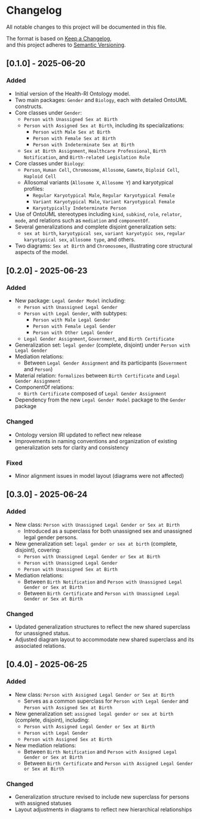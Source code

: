 # Changelog

All notable changes to this project will be documented in this file.

The format is based on [Keep a Changelog](https://keepachangelog.com/en/1.1.0/),  
and this project adheres to [Semantic Versioning](https://semver.org/spec/v2.0.0.html).

## [0.1.0] - 2025-06-20

### Added

- Initial version of the Health-RI Ontology model.
- Two main packages: `Gender` and `Biology`, each with detailed OntoUML constructs.
- Core classes under `Gender`:
  - `Person with Unassigned Sex at Birth`
  - `Person with Assigned Sex at Birth`, including its specializations:
    - `Person with Male Sex at Birth`
    - `Person with Female Sex at Birth`
    - `Person with Indeterminate Sex at Birth`
  - `Sex at Birth Assignment`, `Healthcare Professional`, `Birth Notification`, and `Birth-related Legislation Rule`
- Core classes under `Biology`:
  - `Person`, `Human Cell`, `Chromosome`, `Allosome`, `Gamete`, `Diploid Cell`, `Haploid Cell`
  - Allosomal variants (`Allosome X`, `Allosome Y`) and karyotypical profiles:
    - `Regular Karyotypical Male`, `Regular Karyotypical Female`
    - `Variant Karyotypical Male`, `Variant Karyotypical Female`
    - `Karyotypically Indeterminate Person`
- Use of OntoUML stereotypes including `kind`, `subkind`, `role`, `relator`, `mode`, and relations such as `mediation` and `componentOf`.
- Several generalizations and complete disjoint generalization sets:
  - `sex at birth`, `karyotypical sex`, `variant karyotypic sex`, `regular karyotypical sex`, `allosome type`, and others.
- Two diagrams: `Sex at Birth` and `Chromosomes`, illustrating core structural aspects of the model.

## [0.2.0] - 2025-06-23

### Added

- New package: `Legal Gender Model` including:
  - `Person with Unassigned Legal Gender`
  - `Person with Legal Gender`, with subtypes:
    - `Person with Male Legal Gender`
    - `Person with Female Legal Gender`
    - `Person with Other Legal Gender`
  - `Legal Gender Assignment`, `Government`, and `Birth Certificate`
- Generalization set: `legal gender` (complete, disjoint) under `Person with Legal Gender`
- Mediation relations:
  - Between `Legal Gender Assignment` and its participants (`Government` and `Person`)
- Material relation: `formalizes` between `Birth Certificate` and `Legal Gender Assignment`
- ComponentOf relations:
  - `Birth Certificate` composed of `Legal Gender Assignment`
- Dependency from the new `Legal Gender Model` package to the `Gender` package

### Changed

- Ontology version IRI updated to reflect new release
- Improvements in naming conventions and organization of existing generalization sets for clarity and consistency

### Fixed

- Minor alignment issues in model layout (diagrams were not affected)

## [0.3.0] - 2025-06-24

### Added

- New class: `Person with Unassigned Legal Gender or Sex at Birth`
  - Introduced as a superclass for both unassigned sex and unassigned legal gender persons.
- New generalization set: `legal gender or sex at birth` (complete, disjoint), covering:
  - `Person with Unassigned Legal Gender or Sex at Birth`
  - `Person with Unassigned Legal Gender`
  - `Person with Unassigned Sex at Birth`
- Mediation relations:
  - Between `Birth Notification` and `Person with Unassigned Legal Gender or Sex at Birth`
  - Between `Birth Certificate` and `Person with Unassigned Legal Gender or Sex at Birth`

### Changed

- Updated generalization structures to reflect the new shared superclass for unassigned status.
- Adjusted diagram layout to accommodate new shared superclass and its associated relations.

## [0.4.0] - 2025-06-25

### Added

- New class: `Person with Assigned Legal Gender or Sex at Birth`
  - Serves as a common superclass for `Person with Legal Gender` and `Person with Assigned Sex at Birth`
- New generalization set: `assigned legal gender or sex at birth` (complete, disjoint), including:
  - `Person with Assigned Legal Gender or Sex at Birth`
  - `Person with Legal Gender`
  - `Person with Assigned Sex at Birth`
- New mediation relations:
  - Between `Birth Notification` and `Person with Assigned Legal Gender or Sex at Birth`
  - Between `Birth Certificate` and `Person with Assigned Legal Gender or Sex at Birth`

### Changed

- Generalization structure revised to include new superclass for persons with assigned statuses
- Layout adjustments in diagrams to reflect new hierarchical relationships
